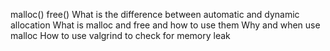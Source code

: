 malloc()
free()
What is the difference between automatic and dynamic allocation
What is malloc and free and how to use them
Why and when use malloc
How to use valgrind to check for memory leak